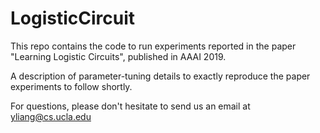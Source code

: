 # LogisticCircuit

This repo contains the code to run experiments reported in the paper "Learning Logistic Circuits", published in AAAI 2019.

A description of parameter-tuning details to exactly reproduce the paper experiments to follow shortly.

For questions, please don't hesitate to send us an email at yliang@cs.ucla.edu
